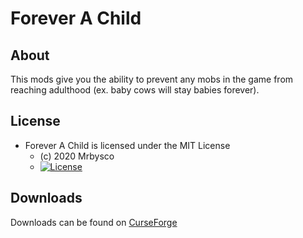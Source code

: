 # Forever A Child #

## About ##
This mods give you the ability to prevent any mobs in the game from reaching adulthood (ex. baby cows will stay babies forever).

## License ##
* Forever A Child is licensed under the MIT License
  - (c) 2020 Mrbysco
  - [![License](https://img.shields.io/badge/License-MIT-red.svg?style=flat)](http://opensource.org/licenses/MIT)

## Downloads ##
Downloads can be found on [CurseForge](https://minecraft.curseforge.com/projects/forever-a-child)
